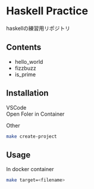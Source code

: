 # Haskell Practice
haskellの練習用リポジトリ

## Contents
- hello_world
- fizzbuzz
- is_prime

## Installation
VSCode  
Open Foler in Container

Other
```bash
make create-project
```

## Usage
In docker container
```bash
make target=<filename>
```
